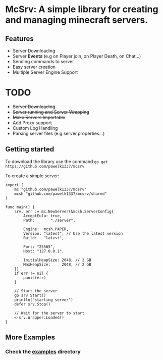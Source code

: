 # McSrv: A simple library for creating and managing minecraft servers.

## Features
 - Server Downloading
 - Server **Events** (e.g on Player join, on Player Death, on Chat...)
 - Sending commands to server
 - Easy server creation
 - Multiple Server Engine Support

# TODO
 - ~~Server Downloading~~
 - ~~Server running and Server Wrapping~~
 - ~~Make Servers Importable~~
 - Add Proxy support
 - Custom Log Handling
 - Parsing server files (e.g server.properties...)

## Getting started
To download the library use the command
`go get https://github.com/pawelk1337/mcsrv`

To create a simple server:
```
import (
    mc "github.com/pawelk1337/mcsrv"
    mcsh "github.com/pawelk1337/mcsrv/shared"
)

func main() {
    srv, err := mc.NewServer(&mcsh.ServerConfig{
		AcceptEula: true,
		Path:       "./server",

		Engine:  mcsh.PAPER,
		Version: "latest", // Use the latest version
		Build:   "latest",

		Port: "25565",
		Host: "127.0.0.1",

		InitialHeapSize: 2048, // 2 GB
		MaxHeapSize:     2048, // 2 GB
	})
    if err != nil {
		panic(err)
	}

    // Start the server
	go srv.Start()
	println("starting server")
	defer srv.Stop()

	// Wait for the server to start
	<-srv.Wrapper.Loaded()
}
```

## More Examples
### Check the [examples](https://github.com/pawelk1337/mcsrv/tree/main/examples) directory